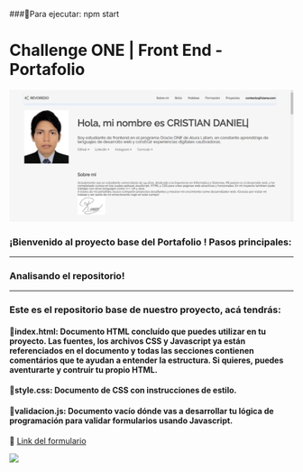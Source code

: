 ###🔹Para ejecutar: npm start
# Challenge ONE | Front End -  Portafolio

<p align="center" >
     <img width="600" heigth="600" src="assets/img/port.png">
</p>


### ¡Bienvenido al proyecto base del Portafolio ! Pasos principales:
---

### Analisando el repositorio!
---
### Este es el repositorio base de nuestro proyecto, acá tendrás:
#### 🔹index.html: Documento HTML concluído que puedes utilizar en tu proyecto. Las fuentes, los archivos CSS y Javascript ya están referenciados en el documento y todas las secciones contienen comentários que te ayudan a entender la estructura. Si quieres, puedes aventurarte y contruir tu propio HTML.
#### 🔹style.css: Documento de CSS con instrucciones de estilo.
#### 🔹validacion.js: Documento vacío dónde vas a desarrollar tu lógica de programación para validar formularios usando Javascript.


🔹 [Link del formulario](https://lp.alura.com.br/alura-latam-entrega-challenge-one-esp-front-end)

<a href="https://www.linkedin.com/in/daniel-revoredo-meza-05616b250/" target="_blank">
<img src="https://img.shields.io/badge/-LinkedIn-%230077B5?style=for-the-badge&logo=linkedin&logoColor=white" target="_blank"></a>

